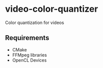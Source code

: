 # video-color-quantizer
Color quantization for videos

## Requirements
- CMake
- FFMpeg libraries
- OpenCL Devices
